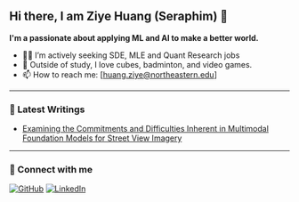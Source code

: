 ## Hi there, I am Ziye Huang (Seraphim) 👋

**I'm a passionate about applying ML and AI to make a better world.**

- 👨‍💻 I’m actively seeking SDE, MLE and Quant Research jobs
- 🌱 Outside of study, I love cubes, badminton, and video games.
- 📫 How to reach me: [huang.ziye@northeastern.edu]

---

### 🌟 Latest Writings
- [Examining the Commitments and Difficulties Inherent in Multimodal Foundation Models for Street View Imagery](https://arxiv.org/abs/2408.12821)

---

### 📱 Connect with me
[![GitHub](https://img.shields.io/badge/-GitHub-black?style=flat&logo=github)](https://github.com/yourusername)
[![LinkedIn](https://img.shields.io/badge/-LinkedIn-blue?style=flat&logo=linkedin)](https://linkedin.com/in/ziyehuang)

<!--
**SeraphimHuang/SeraphimHuang** is a ✨ _special_ ✨ repository because its `README.md` (this file) appears on your GitHub profile.

Here are some ideas to get you started:

- 🔭 I’m currently working on ...
- 🌱 I’m currently learning ...
- 👯 I’m looking to collaborate on ...
- 🤔 I’m looking for help with ...
- 💬 Ask me about ...
- 📫 How to reach me: ...
- 😄 Pronouns: ...
- ⚡ Fun fact: ...
-->
